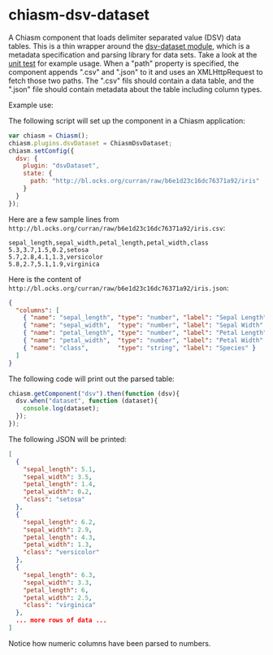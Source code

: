 # chiasm-dsv-dataset
A Chiasm component that loads delimiter separated value (DSV) data tables. This is a thin wrapper around the [dsv-dataset module](https://github.com/curran/dsv-dataset), which is a metadata specification and parsing library for data sets. Take a look at the [unit test](https://github.com/chiasm-project/chiasm-dsv-dataset/blob/master/test.js) for example usage. When a "path" property is specified, the component appends ".csv" and ".json" to it and uses an XMLHttpRequest to fetch those two paths. The ".csv" fils should contain a data table, and the ".json" file should contain metadata about the table including column types.

Example use:

The following script will set up the component in a Chiasm application:
```javascript
var chiasm = Chiasm();
chiasm.plugins.dsvDataset = ChiasmDsvDataset;
chiasm.setConfig({
  dsv: {
    plugin: "dsvDataset",
    state: {
      path: "http://bl.ocks.org/curran/raw/b6e1d23c16dc76371a92/iris"
    }
  }
});
```

Here are a few sample lines from `http://bl.ocks.org/curran/raw/b6e1d23c16dc76371a92/iris.csv`:

```
sepal_length,sepal_width,petal_length,petal_width,class
5.3,3.7,1.5,0.2,setosa
5.7,2.8,4.1,1.3,versicolor
5.8,2.7,5.1,1.9,virginica
```

Here is the content of `http://bl.ocks.org/curran/raw/b6e1d23c16dc76371a92/iris.json`:

```json
{
  "columns": [
    { "name": "sepal_length", "type": "number", "label": "Sepal Length" },
    { "name": "sepal_width",  "type": "number", "label": "Sepal Width" },
    { "name": "petal_length", "type": "number", "label": "Petal Length" },
    { "name": "petal_width",  "type": "number", "label": "Petal Width" },
    { "name": "class",        "type": "string", "label": "Species" }
  ]
}
```

The following code will print out the parsed table:

```javascript
chiasm.getComponent("dsv").then(function (dsv){
  dsv.when("dataset", function (dataset){
    console.log(dataset);
  });
});
```

The following JSON will be printed:
```json
[
  {
    "sepal_length": 5.1,
    "sepal_width": 3.5,
    "petal_length": 1.4,
    "petal_width": 0.2,
    "class": "setosa"
  },
  {
    "sepal_length": 6.2,
    "sepal_width": 2.9,
    "petal_length": 4.3,
    "petal_width": 1.3,
    "class": "versicolor"
  },
  {
    "sepal_length": 6.3,
    "sepal_width": 3.3,
    "petal_length": 6,
    "petal_width": 2.5,
    "class": "virginica"
  },
  ... more rows of data ...
]
```

Notice how numeric columns have been parsed to numbers.

